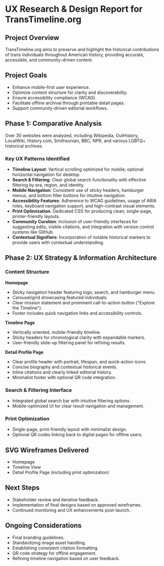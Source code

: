 # UX Research & Design Report for TransTimeline.org

## Project Overview

TransTimeline.org aims to preserve and highlight the historical contributions of trans individuals throughout American history, providing accurate, accessible, and community-driven content.

## Project Goals

* Enhance mobile-first user experience.
* Optimize content structure for clarity and discoverability.
* Ensure accessibility compliance (WCAG).
* Facilitate offline archival through printable detail pages.
* Support community-driven editorial workflows.

## Phase 1: Comparative Analysis

Over 30 websites were analyzed, including Wikipedia, OutHistory, LocalWiki, History.com, Smithsonian, BBC, NPR, and various LGBTQ+ historical archives.

### Key UX Patterns Identified

* **Timeline Layout**: Vertical scrolling optimized for mobile; optional horizontal navigation for desktop.
* **Search & Filtering**: Clear global search functionality with effective filtering by era, region, and identity.
* **Mobile Navigation**: Consistent use of sticky headers, hamburger menus, and bottom filter buttons for intuitive navigation.
* **Accessibility Features**: Adherence to WCAG guidelines, usage of ARIA roles, keyboard navigation support, and high-contrast visual elements.
* **Print Optimization**: Dedicated CSS for producing clean, single-page, printer-friendly layouts.
* **Community Curation**: Inclusion of user-friendly interfaces for suggesting edits, visible citations, and integration with version control systems like GitHub.
* **Contextual Signifiers**: Incorporation of notable historical markers to provide users with contextual understanding.

## Phase 2: UX Strategy & Information Architecture

### Content Structure

**Homepage**

* Sticky navigation header featuring logo, search, and hamburger menu.
* Carousel/grid showcasing featured individuals.
* Clear mission statement and prominent call-to-action button ("Explore the Timeline").
* Footer includes quick navigation links and accessibility controls.

**Timeline Page**

* Vertically oriented, mobile-friendly timeline.
* Sticky headers for chronological clarity with expandable markers.
* User-friendly slide-up filtering panel for refining results.

**Detail Profile Page**

* Clear profile header with portrait, lifespan, and quick-action icons.
* Concise biography and contextual historical events.
* Inline citations and clearly linked editorial history.
* Minimalist footer with optional QR code integration.

### Search & Filtering Interface

* Integrated global search bar with intuitive filtering options.
* Mobile-optimized UI for clear result navigation and management.

### Print Optimization

* Single-page, print-friendly layout with minimalist design.
* Optional QR codes linking back to digital pages for offline users.

## SVG Wireframes Delivered

* Homepage
* Timeline View
* Detail Profile Page (including print optimization)

## Next Steps

* Stakeholder review and iterative feedback.
* Implementation of final designs based on approved wireframes.
* Continued monitoring and UX enhancements post-launch.

## Ongoing Considerations

* Final branding guidelines.
* Standardizing image asset handling.
* Establishing consistent citation formatting.
* QR code strategy for offline engagement.
* Refining timeline navigation based on user feedback.
